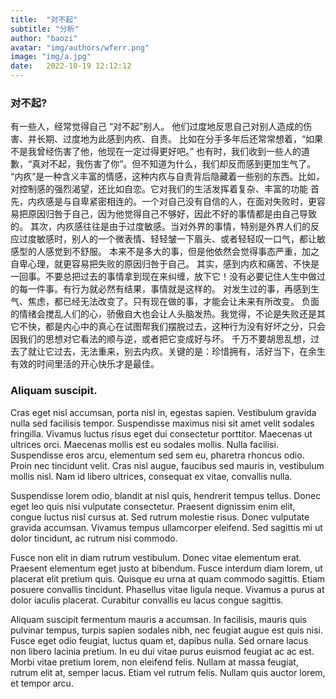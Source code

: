 ```yaml
---
title:  "对不起"
subtitle: "分析"
author: "baozi"
avatar: "img/authors/wferr.png"
image: "img/a.jpg"
date:   2022-10-19 12:12:12
---
```


### 对不起?
有一些人，经常觉得自己 “对不起”别人。
他们过度地反思自己对别人造成的伤害、并长期、过度地为此感到内疚、自责。
比如在分手多年后还常常想着，“如果不是我曾经伤害了他，他现在一定过得更好吧。”
也有时，我们收到一些人的道歉，“真对不起，我伤害了你”。但不知道为什么，我们却反而感到更加生气了。
“内疚”是一种含义丰富的情感，这种内疚与自责背后隐藏着一些别的东西。比如，对控制感的强烈渴望，还比如自恋。它对我们的生活发挥着复杂、丰富的功能
首先，内疚感是与自卑紧密相连的。一个对自己没有自信的人，在面对失败时，更容易把原因归咎于自己，因为他觉得自己不够好，因此不好的事情都是由自己导致的。
其次，内疚感往往是由于过度敏感。当对外界的事情，特别是外界人们的反应过度敏感时，别人的一个微表情、轻轻皱一下眉头、或者轻轻叹一口气，都让敏感型的人感觉到不舒服。
本来不是多大的事，但是他依然会觉得事态严重，加之自卑心理，就更容易把失败的原因归咎于自己。
其实，感到内疚和痛苦、不快是一回事。不要总把过去的事情拿到现在来纠缠，放下它！没有必要记住人生中做过的每一件事。有行为就必然有结果，事情就是这样的。
对发生过的事，再感到生气、焦虑，都已经无法改变了。只有现在做的事，才能会让未来有所改变。
负面的情绪会搅乱人们的心，骄傲自大也会让人头脑发热。我觉得，不论是失败还是其它不快，都是内心中的真心在试图帮我们摆脱过去，这种行为没有好坏之分，只会因我们的思想对它看法的顺与逆，或者把它变成好与坏。
千万不要胡思乱想，过去了就让它过去，无法重来，别去内疚。关键的是：珍惜拥有，活好当下，在余生有效的时间里活的开心快乐才是最佳。

### Aliquam suscipit.
Cras eget nisl accumsan, porta nisl in, egestas sapien. Vestibulum gravida nulla sed facilisis tempor. Suspendisse maximus nisi sit amet velit sodales fringilla. Vivamus luctus risus eget dui consectetur porttitor. Maecenas ut ultrices orci. Maecenas mollis est eu sodales mollis. Nulla facilisi. Suspendisse eros arcu, elementum sed sem eu, pharetra rhoncus odio. Proin nec tincidunt velit. Cras nisl augue, faucibus sed mauris in, vestibulum mollis nisl. Nam id libero ultrices, consequat ex vitae, convallis nulla.

Suspendisse lorem odio, blandit at nisl quis, hendrerit tempus tellus. Donec eget leo quis nisi vulputate consectetur. Praesent dignissim enim elit, congue luctus nisl cursus at. Sed rutrum molestie risus. Donec vulputate gravida accumsan. Vivamus tempus ullamcorper eleifend. Sed sagittis mi ut dolor tincidunt, ac rutrum nisi commodo.

Fusce non elit in diam rutrum vestibulum. Donec vitae elementum erat. Praesent elementum eget justo at bibendum. Fusce interdum diam lorem, ut placerat elit pretium quis. Quisque eu urna at quam commodo sagittis. Etiam posuere convallis tincidunt. Phasellus vitae ligula neque. Vivamus a purus at dolor iaculis placerat. Curabitur convallis eu lacus congue sagittis.

Aliquam suscipit fermentum mauris a accumsan. In facilisis, mauris quis pulvinar tempus, turpis sapien sodales nibh, nec feugiat augue est quis nisi. Fusce eget odio feugiat, luctus quam et, dapibus nulla. Sed ornare lacus non libero lacinia pretium. In eu dui vitae purus euismod feugiat ac ac est. Morbi vitae pretium lorem, non eleifend felis. Nullam at massa feugiat, rutrum elit at, semper lacus. Etiam vel rutrum felis. Nullam quis auctor lorem, et tempor arcu.
